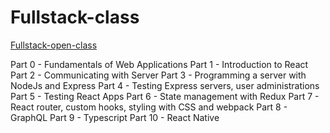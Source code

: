 # Fullstack-class
[Fullstack-open-class](https://fullstackopen.com/zh/)

Part 0 - Fundamentals of Web Applications
Part 1 - Introduction to React
Part 2 - Communicating with Server
Part 3 - Programming a server with NodeJs and Express
Part 4 - Testing Express servers, user administrations
Part 5 - Testing React Apps
Part 6 - State management with Redux
Part 7 - React router, custom hooks, styling with CSS and webpack
Part 8 - GraphQL
Part 9 - Typescript
Part 10 - React Native